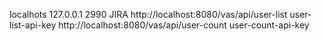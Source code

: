 localhots
127.0.0.1
2990
JIRA
http://localhost:8080/vas/api/user-list
user-list-api-key
http://localhost:8080/vas/api/user-count
user-count-api-key
